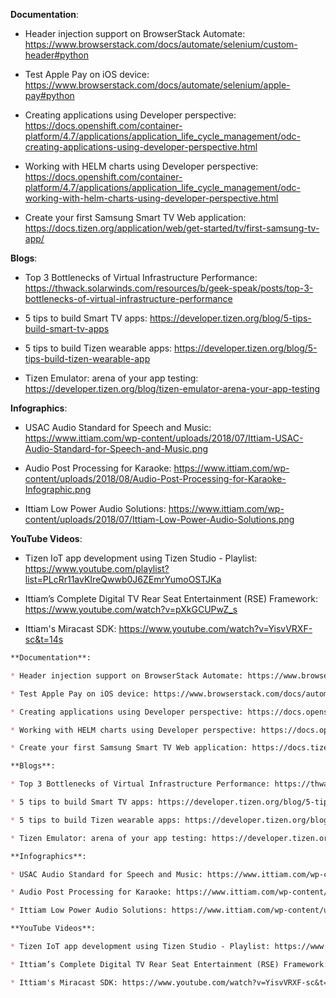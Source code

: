 **Documentation**:

* Header injection support on BrowserStack Automate: https://www.browserstack.com/docs/automate/selenium/custom-header#python

* Test Apple Pay on iOS device: https://www.browserstack.com/docs/automate/selenium/apple-pay#python

* Creating applications using Developer perspective: https://docs.openshift.com/container-platform/4.7/applications/application_life_cycle_management/odc-creating-applications-using-developer-perspective.html

* Working with HELM charts using Developer perspective: https://docs.openshift.com/container-platform/4.7/applications/application_life_cycle_management/odc-working-with-helm-charts-using-developer-perspective.html

* Create your first Samsung Smart TV Web application: https://docs.tizen.org/application/web/get-started/tv/first-samsung-tv-app/

**Blogs**:

* Top 3 Bottlenecks of Virtual Infrastructure Performance: https://thwack.solarwinds.com/resources/b/geek-speak/posts/top-3-bottlenecks-of-virtual-infrastructure-performance

* 5 tips to build Smart TV apps: https://developer.tizen.org/blog/5-tips-build-smart-tv-apps

* 5 tips to build Tizen wearable apps: https://developer.tizen.org/blog/5-tips-build-tizen-wearable-app

* Tizen Emulator: arena of your app testing: https://developer.tizen.org/blog/tizen-emulator-arena-your-app-testing

**Infographics**:

* USAC Audio Standard for Speech and Music: https://www.ittiam.com/wp-content/uploads/2018/07/Ittiam-USAC-Audio-Standard-for-Speech-and-Music.png

* Audio Post Processing for Karaoke: https://www.ittiam.com/wp-content/uploads/2018/08/Audio-Post-Processing-for-Karaoke-Infographic.png

* Ittiam Low Power Audio Solutions: https://www.ittiam.com/wp-content/uploads/2018/07/Ittiam-Low-Power-Audio-Solutions.png

**YouTube Videos**:

* Tizen IoT app development using Tizen Studio - Playlist: https://www.youtube.com/playlist?list=PLcRr11avKIreQwwb0J6ZEmrYumoOSTJKa

* Ittiam’s Complete Digital TV Rear Seat Entertainment (RSE) Framework: https://www.youtube.com/watch?v=pXkGCUPwZ_s

* Ittiam's Miracast SDK: https://www.youtube.com/watch?v=YisvVRXF-sc&t=14s


```markdown
**Documentation**:

* Header injection support on BrowserStack Automate: https://www.browserstack.com/docs/automate/selenium/custom-header#python

* Test Apple Pay on iOS device: https://www.browserstack.com/docs/automate/selenium/apple-pay#python

* Creating applications using Developer perspective: https://docs.openshift.com/container-platform/4.7/applications/application_life_cycle_management/odc-creating-applications-using-developer-perspective.html

* Working with HELM charts using Developer perspective: https://docs.openshift.com/container-platform/4.7/applications/application_life_cycle_management/odc-working-with-helm-charts-using-developer-perspective.html

* Create your first Samsung Smart TV Web application: https://docs.tizen.org/application/web/get-started/tv/first-samsung-tv-app/

**Blogs**:

* Top 3 Bottlenecks of Virtual Infrastructure Performance: https://thwack.solarwinds.com/resources/b/geek-speak/posts/top-3-bottlenecks-of-virtual-infrastructure-performance

* 5 tips to build Smart TV apps: https://developer.tizen.org/blog/5-tips-build-smart-tv-apps

* 5 tips to build Tizen wearable apps: https://developer.tizen.org/blog/5-tips-build-tizen-wearable-app

* Tizen Emulator: arena of your app testing: https://developer.tizen.org/blog/tizen-emulator-arena-your-app-testing

**Infographics**:

* USAC Audio Standard for Speech and Music: https://www.ittiam.com/wp-content/uploads/2018/07/Ittiam-USAC-Audio-Standard-for-Speech-and-Music.png

* Audio Post Processing for Karaoke: https://www.ittiam.com/wp-content/uploads/2018/08/Audio-Post-Processing-for-Karaoke-Infographic.png

* Ittiam Low Power Audio Solutions: https://www.ittiam.com/wp-content/uploads/2018/07/Ittiam-Low-Power-Audio-Solutions.png

**YouTube Videos**:

* Tizen IoT app development using Tizen Studio - Playlist: https://www.youtube.com/playlist?list=PLcRr11avKIreQwwb0J6ZEmrYumoOSTJKa

* Ittiam’s Complete Digital TV Rear Seat Entertainment (RSE) Framework: https://www.youtube.com/watch?v=pXkGCUPwZ_s

* Ittiam's Miracast SDK: https://www.youtube.com/watch?v=YisvVRXF-sc&t=14s
```
